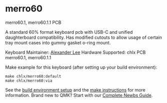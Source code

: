 # merro60

merro60.1, merro60.1.1 PCB

A standard 60% format keyboard pcb with USB-C and unified daughterboard compatibility.
Has modified cutouts to allow usage of certain tray mount cases into gummy gasket o-ring mount.

Keyboard Maintainer: [Alexander Lee](https://github.com/gaclee3b)
Hardware Supported: chlx PCB merro60.1, merro60.1.1

Make example for this keyboard (after setting up your build environment):

    make chlx/merro60:default
    make chlx/merro60:via

See the [build environment setup](https://docs.qmk.fm/#/getting_started_build_tools) and the [make instructions](https://docs.qmk.fm/#/getting_started_make_guide) for more information. Brand new to QMK? Start with our [Complete Newbs Guide](https://docs.qmk.fm/#/newbs).

